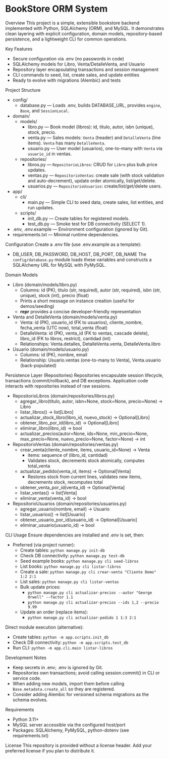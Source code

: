 BookStore ORM System
====================

Overview
This project is a simple, extensible bookstore backend implemented with Python, SQLAlchemy (ORM), and MySQL. It demonstrates clean layering with explicit configuration, domain models, repository-based persistence, and a lightweight CLI for common operations.

Key Features
- Secure configuration via .env (no passwords in code)
- SQLAlchemy models for Libro, Venta/DetalleVenta, and Usuario
- Repository layer encapsulating transactions and session management
- CLI commands to seed, list, create sales, and update entities
- Ready to evolve with migrations (Alembic) and tests

Project Structure
- config/
  - database.py — Loads .env, builds DATABASE_URL, provides `engine`, `Base`, and `SessionLocal`.
- domain/
  - models/
    - libro.py — Book model (libros): id, titulo, autor, isbn (unique), stock, precio.
    - venta.py — Sales models: `Venta` (header) and `DetalleVenta` (line items). `Venta` has many `DetalleVenta`.
    - usuario.py — User model (usuarios), one-to-many with `Venta` via `usuario_id` in ventas.
  - repositories/
    - libros.py — `RepositorioLibros`: CRUD for `Libro` plus bulk price updates.
    - ventas.py — `RepositorioVentas`: create sale (with stock validation and auto-decrement), update order atomically, list/get/delete.
    - usuarios.py — `RepositorioUsuarios`: create/list/get/delete users.
- app/
  - cli/
    - main.py — Simple CLI to seed data, create sales, list entities, and run updates.
  - scripts/
    - init_db.py — Create tables for registered models.
    - test_db.py — Smoke test for DB connectivity (SELECT 1).
- .env, .env.example — Environment configuration (ignored by Git).
- requirements.txt — Minimal runtime dependencies.

Configuration
Create a .env file (use .env.example as a template):
- DB_USER, DB_PASSWORD, DB_HOST, DB_PORT, DB_NAME
The `config/database.py` module loads these variables and constructs a SQLAlchemy URL for MySQL with PyMySQL.

Domain Models
- Libro (domain/models/libro.py)
  - Columns: id (PK), titulo (str, required), autor (str, required), isbn (str, unique), stock (int), precio (float)
  - Prints a short message on instance creation (useful for demos/seeding)
  - __repr__ provides a concise developer-friendly representation
- Venta and DetalleVenta (domain/models/venta.py)
  - Venta: id (PK), usuario_id (FK to usuarios), cliente_nombre, fecha_venta (UTC now), total_venta (float)
  - DetalleVenta: id (PK), venta_id (FK to ventas, cascade delete), libro_id (FK to libros, restrict), cantidad (int)
  - Relationships: Venta.detalles, DetalleVenta.venta, DetalleVenta.libro
- Usuario (domain/models/usuario.py)
  - Columns: id (PK), nombre, email
  - Relationship: Usuario.ventas (one-to-many to Venta), Venta.usuario (back-populated)

Persistence Layer (Repositories)
Repositories encapsulate session lifecycle, transactions (commit/rollback), and DB exceptions. Application code interacts with repositories instead of raw sessions.

- RepositorioLibros (domain/repositories/libros.py)
  - agregar_libro(titulo, autor, isbn=None, stock=None, precio=None) -> Libro
  - listar_libros() -> list[Libro]
  - actualizar_stock_libro(libro_id, nuevo_stock) -> Optional[Libro]
  - obtener_libro_por_id(libro_id) -> Optional[Libro]
  - eliminar_libro(libro_id) -> bool
  - actualizar_precios(autor=None, ids=None, min_precio=None, max_precio=None, nuevo_precio=None, factor=None) -> int
- RepositorioVentas (domain/repositories/ventas.py)
  - crear_venta(cliente_nombre, items, usuario_id=None) -> Venta
    - items: sequence of (libro_id, cantidad)
    - Validates stock, decrements stock atomically, computes total_venta
  - actualizar_pedido(venta_id, items) -> Optional[Venta]
    - Restores stock from current lines, validates new items, decrements stock, recomputes total
  - obtener_venta_por_id(venta_id) -> Optional[Venta]
  - listar_ventas() -> list[Venta]
  - eliminar_venta(venta_id) -> bool
- RepositorioUsuarios (domain/repositories/usuarios.py)
  - agregar_usuario(nombre, email) -> Usuario
  - listar_usuarios() -> list[Usuario]
  - obtener_usuario_por_id(usuario_id) -> Optional[Usuario]
  - eliminar_usuario(usuario_id) -> bool

CLI Usage
Ensure dependencies are installed and .env is set, then:
- Preferred (via project runner):
  - Create tables: `python manage.py init-db`
  - Check DB connectivity: `python manage.py test-db`
  - Seed example books: `python manage.py cli seed-libros`
  - List books: `python manage.py cli listar-libros`
  - Create a sale: `python manage.py cli crear-venta "Cliente Demo" 1:2 2:1`
  - List sales: `python manage.py cli listar-ventas`
  - Bulk update prices:
    - `python manage.py cli actualizar-precios --autor "George Orwell" --factor 1.1`
    - `python manage.py cli actualizar-precios --ids 1,2 --precio 9.99`
  - Update an order (replace items):
    - `python manage.py cli actualizar-pedido 1 1:3 2:1`

Direct module execution (alternative):
- Create tables: `python -m app.scripts.init_db`
- Check DB connectivity: `python -m app.scripts.test_db`
- Run CLI: `python -m app.cli.main listar-libros`

Development Notes
- Keep secrets in .env; .env is ignored by Git.
- Repositories own transactions; avoid calling session.commit() in CLI or service code.
- When adding new models, import them before calling `Base.metadata.create_all` so they are registered.
- Consider adding Alembic for versioned schema migrations as the schema evolves.

Requirements
- Python 3.11+
- MySQL server accessible via the configured host/port
- Packages: SQLAlchemy, PyMySQL, python-dotenv (see requirements.txt)

License
This repository is provided without a license header. Add your preferred license if you plan to distribute it.
